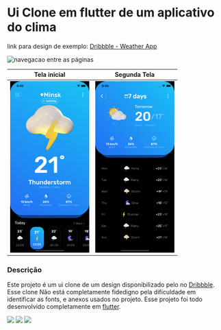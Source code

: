# Ui Clone em flutter de um aplicativo do clima

link para design de exemplo: [Dribbble - Weather App](https://dribbble.com/shots/15661680-Weather-App)

<img src="docs/navigation.gif" alt="navegacao entre as páginas" height="500">

| Tela inicial  | Segunda Tela  | 
|---|---|
|      <img src="docs/imagem1.png" alt="imagem da tela final" height="400"> |      <img src="docs/imagem2.png" alt="imagem da segunda tela" height="400"> |  

### Descrição

Este projeto é um ui clone de um design disponibilizado pelo no [Dribbble](https://dribbble.com). Esse clone Não está completamente fidedigno pela dificuldade em identificar as fonts, e anexos usados no projeto. Esse projeto foi todo desenvolvido completamente em [flutter](https://flutter.dev).

<p align="left">
  <a href="" alt="Gmail">
  <img src="https://img.shields.io/badge/-Gmail-FF0000?style=flat-square&labelColor=FF0000&logo=gmail&logoColor=white&link=mailto:iranjuniordev@gmail.com" /></a>

  <a href="https://linkedin.com/in/iran-junior" alt="Linkedin">
  <img src="https://img.shields.io/badge/-Linkedin-0e76a8?style=flat-square&logo=Linkedin&logoColor=white&link=linkedin.com/in/iran-junior" /></a>

  <a href="https://www.instagram.com/_devmobile/" alt="Instagram">
  <img src="https://img.shields.io/badge/-Instagram-DF0174?style=flat-square&labelColor=DF0174&logo=instagram&logoColor=white&link=https://www.instagram.com/_devmobile/"/></a>
</p>  